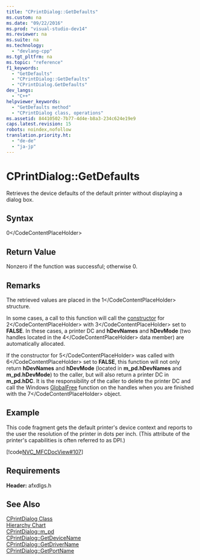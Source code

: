 ```yaml
---
title: "CPrintDialog::GetDefaults"
ms.custom: na
ms.date: "09/22/2016"
ms.prod: "visual-studio-dev14"
ms.reviewer: na
ms.suite: na
ms.technology: 
  - "devlang-cpp"
ms.tgt_pltfrm: na
ms.topic: "reference"
f1_keywords: 
  - "GetDefaults"
  - "CPrintDialog::GetDefaults"
  - "CPrintDialog.GetDefaults"
dev_langs: 
  - "C++"
helpviewer_keywords: 
  - "GetDefaults method"
  - "CPrintDialog class, operations"
ms.assetid: 84410502-7b77-4d4e-b8a3-234c624e19e9
caps.latest.revision: 15
robots: noindex,nofollow
translation.priority.ht: 
  - "de-de"
  - "ja-jp"
---
```

# CPrintDialog::GetDefaults
Retrieves the device defaults of the default printer without displaying a dialog box.  
  
## Syntax  
  
<CodeContentPlaceHolder>0\</CodeContentPlaceHolder>  
## Return Value  
 Nonzero if the function was successful; otherwise 0.  
  
## Remarks  
 The retrieved values are placed in the <CodeContentPlaceHolder>1\</CodeContentPlaceHolder> structure.  
  
 In some cases, a call to this function will call the [constructor](../vs140/cprintdialog--cprintdialog.md) for <CodeContentPlaceHolder>2\</CodeContentPlaceHolder> with <CodeContentPlaceHolder>3\</CodeContentPlaceHolder> set to **FALSE**. In these cases, a printer DC and **hDevNames** and **hDevMode** (two handles located in the <CodeContentPlaceHolder>4\</CodeContentPlaceHolder> data member) are automatically allocated.  
  
 If the constructor for <CodeContentPlaceHolder>5\</CodeContentPlaceHolder> was called with <CodeContentPlaceHolder>6\</CodeContentPlaceHolder> set to **FALSE**, this function will not only return **hDevNames** and **hDevMode** (located in **m_pd.hDevNames** and **m_pd.hDevMode**) to the caller, but will also return a printer DC in **m_pd.hDC**. It is the responsibility of the caller to delete the printer DC and call the Windows [GlobalFree](http://msdn.microsoft.com/library/windows/desktop/aa366579) function on the handles when you are finished with the <CodeContentPlaceHolder>7\</CodeContentPlaceHolder> object.  
  
## Example  
 This code fragment gets the default printer's device context and reports to the user the resolution of the printer in dots per inch. (This attribute of the printer's capabilities is often referred to as DPI.)  
  
 [!code[NVC_MFCDocView#107](../vs140/codesnippet/CPP/cprintdialog--getdefaults_1.cpp)]  
  
## Requirements  
 **Header:** afxdlgs.h  
  
## See Also  
 [CPrintDialog Class](../vs140/cprintdialog-class.md)   
 [Hierarchy Chart](../vs140/hierarchy-chart.md)   
 [CPrintDialog::m_pd](../vs140/cprintdialog--m_pd.md)   
 [CPrintDialog::GetDeviceName](../vs140/cprintdialog--getdevicename.md)   
 [CPrintDialog::GetDriverName](../vs140/cprintdialog--getdrivername.md)   
 [CPrintDialog::GetPortName](../vs140/cprintdialog--getportname.md)